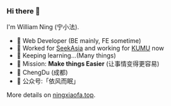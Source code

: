 ### Hi there 👋

I'm William Ning (宁小法).

- 🍒 Web Developer (BE mainly, FE sometime)
- 🍉 Worked for [SeekAsia](https://github.com/seekasia) and working for [KUMU](https://github.com/kumumedia) now
- 🍋 Keeping learning...(Many things)
- 🍎 Mission: **Make things Easier** (让事情变得更容易)
- 📍 ChengDu (成都)
- 🍑 公众号:「依风而眠」

More details on [ningxiaofa.top](http://ningxiaofa.top/).
